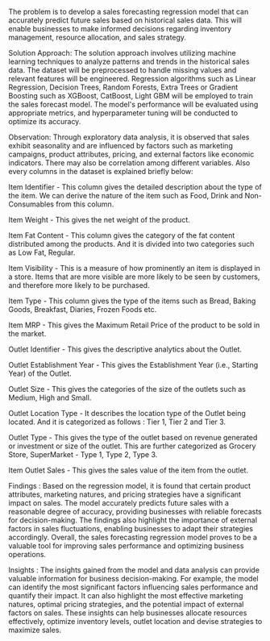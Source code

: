 
The problem is to develop a sales forecasting regression model that can accurately predict future sales based on historical sales data. This will enable businesses to make informed decisions regarding inventory management, resource allocation, and sales strategy.

Solution Approach:
The solution approach involves utilizing machine learning techniques to analyze patterns and trends in the historical sales data. The dataset will be preprocessed to handle missing values and relevant features will be engineered. Regression algorithms such as Linear Regression, Decision Trees, Random Forests, Extra Trees or Gradient Boosting such as XGBoost, CatBoost, Light GBM will be employed to train the sales forecast model. The model's performance will be evaluated using appropriate metrics, and hyperparameter tuning will be conducted to optimize its accuracy.

Observation:
Through exploratory data analysis, it is observed that sales exhibit seasonality and are influenced by factors such as marketing campaigns, product attributes, pricing, and external factors like economic indicators. There may also be correlation among different variables. Also every columns in the dataset is explained briefly below:

Item Identifier - This column gives the detailed description about the type of the item. We can derive the nature of the item such as Food, Drink and Non-Consumables from this column.

Item Weight - This gives the net weight of the product.

Item Fat Content - This column gives the category of the fat content distributed among the products. And it is divided into two categories such as Low Fat, Regular.

Item Visibility - This is a measure of how prominently an item is displayed in a store. Items that are more visible are more likely to be seen by customers, and therefore more likely to be purchased.

Item Type - This column gives the type of the items such as Bread, Baking Goods, Breakfast, Diaries, Frozen Foods etc.

Item MRP - This gives the Maximum Retail Price of the product to be sold in the market.

Outlet Identifier - This gives the descriptive analytics about the Outlet.

Outlet Establishment Year - This gives the Establishment Year (i.e., Starting Year) of the Outlet.

Outlet Size - This gives the categories of the size of the outlets such as Medium, High and Small.

Outlet Location Type - It describes the location type of the Outlet being located. And it is categorized as follows : Tier 1, Tier 2 and Tier 3.

Outlet Type - This gives the type of the outlet based on revenue generated or investment or size of the outlet. This are further categorized as Grocery Store, SuperMarket - Type 1, Type 2, Type 3.

Item Outlet Sales - This gives the sales value of the item from the outlet.

Findings :
Based on the regression model, it is found that certain product attributes, marketing natures, and pricing strategies have a significant impact on sales. The model accurately predicts future sales with a reasonable degree of accuracy, providing businesses with reliable forecasts for decision-making. The findings also highlight the importance of external factors in sales fluctuations, enabling businesses to adapt their strategies accordingly. Overall, the sales forecasting regression model proves to be a valuable tool for improving sales performance and optimizing business operations.

Insights :
The insights gained from the model and data analysis can provide valuable information for business decision-making. For example, the model can identify the most significant factors influencing sales performance and quantify their impact. It can also highlight the most effective marketing natures, optimal pricing strategies, and the potential impact of external factors on sales. These insights can help businesses allocate resources effectively, optimize inventory levels, outlet location and devise strategies to maximize sales.
